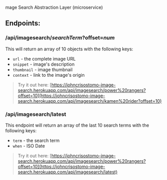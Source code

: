 mage Search Abstraction Layer (microservice)

## Endpoints:

### /api/imagesearch/*searchTerm*?offset=*num*
This will return an array of 10 objects with the following keys:
- `url` - the complete image URL
- `snippet` - image's description
- `thumbnail` - image thumbnail
- `context` - link to the image's origin
> Try it out here:
> [https://johncrisostomo-image-search.herokuapp.com/api/imagesearch/power%20rangers?offset=10](https://johncrisostomo-image-search.herokuapp.com/api/imagesearch/kamen%20rider?offset=10)

### /api/imagesearch/latest
This endpoint will return an array of the last 10 search terms with the following keys:
- `term` - the search term
- `when` - ISO Date
> Try it out here:
> [https://johncrisostomo-image-search.herokuapp.com/api/imagesearch/power%20rangers?offset=10](https://johncrisostomo-image-search.herokuapp.com/api/imagesearch/latest)
